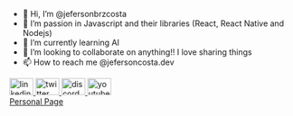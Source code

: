 - 👋 Hi, I’m @jefersonbrzcosta
- 👀 I’m passion in Javascript and their libraries (React, React Native and Nodejs)
- 🌱 I’m currently learning AI
- 💞️ I’m looking to collaborate on anything!! I love sharing things
- 📫 How to reach me @jefersoncosta.dev

<div align="left">
  <a href="https://www.linkedin.com/in/jefersoncosta/" target="_blank" rel="noopener noreferrer">
  <img src="https://raw.githubusercontent.com/maurodesouza/profile-readme-generator/master/src/assets/icons/social/linkedin/default.svg" width="42" height="30" alt="linkedin logo"  />
  </a>
  <a href="https://twitter.com/jefersoncostabr" target="_blank" rel="noopener noreferrer">
  <img src="https://raw.githubusercontent.com/maurodesouza/profile-readme-generator/master/src/assets/icons/social/twitter/default.svg" width="42" height="30" alt="twitter logo"  />
  </a>
  <a href="https://discordapp.com/users/jefersoncosta.dev#8359" target="_blank" rel="noopener noreferrer">
  <img src="https://raw.githubusercontent.com/maurodesouza/profile-readme-generator/master/src/assets/icons/social/discord/default.svg" width="42" height="30" alt="discord logo"  /> </a>
  <a href="https://www.facebook.com/jefersoncosta.brz" target="_blank" rel="noopener noreferrer">
  <img src="https://raw.githubusercontent.com/maurodesouza/profile-readme-generator/master/src/assets/icons/social/facebook/default.svg" width="42" height="30" alt="youtube logo"  /> </a>
  <div>  
    <a href="https://jefersoncosta.dev" target="_blank" rel="noopener noreferrer">
     Personal Page
    </a>
  </div>
</div>

###


